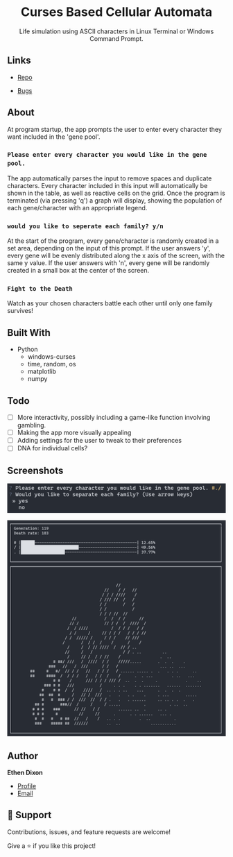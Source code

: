 <h1 align="center">Curses Based Cellular Automata</h1>

<p align="center">Life simulation using ASCII characters in Linux Terminal or Windows Command Prompt.</p>

## Links

- [Repo](https://github.com/Zadeson/Curses-Based-Cellular-Automata "Repo Page")

- [Bugs](https://github.com/Zadeson/Curses-Based-Cellular-Automata/issues "Issues Page")

## About

At program startup, the app prompts the user to enter every character they want included in the 'gene pool'.

### `Please enter every character you would like in the gene pool.`

The app automatically parses the input to remove spaces and duplicate characters. 
Every character included in this input will automatically be shown in the table, as well as reactive cells on the grid. Once the program is terminated (via pressing 'q') a graph will display, showing the population of each gene/character with an appropriate legend.

### `would you like to seperate each family? y/n`

At the start of the program, every gene/character is randomly created in a set area, depending on the input of this prompt. If the user answers 'y', every gene will be evenly distributed along the x axis of the screen, with the same y value. If the user answers with 'n', every gene will be randomly created in a small box at the center of the screen. 

### `Fight to the Death`

Watch as your chosen characters battle each other until only one family survives!

## Built With

- Python
  - windows-curses
  - time, random, os
  - matplotlib
  - numpy

## Todo

- [ ] More interactivity, possibly including a game-like function involving gambling.
- [ ] Making the app more visually appealing
- [ ] Adding settings for the user to tweak to their preferences
- [ ] DNA for individual cells?

## Screenshots

![Prompt](assets/prompt.png "Prompts for characters included in gene pool, and gene seperation.")

![A Running Simulation](assets/cellscr.png "A Running Simulation")

## Author

**Ethen Dixon**

- [Profile](https://github.com/Zadeson "Zadeson")
- [Email](mailto:ethendixon@outlook.com?subject=Hi "Hi!")

## 🤝 Support

Contributions, issues, and feature requests are welcome!

Give a ⭐️ if you like this project!
